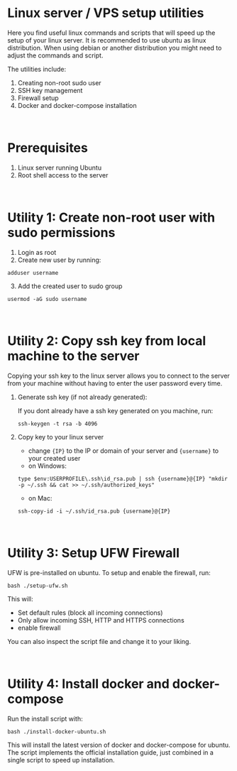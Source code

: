 # Linux server / VPS setup utilities

Here you find useful linux commands and scripts that will speed up the setup of your linux server. It is recommended to use ubuntu as linux distribution. When using debian or another distribution you might need to adjust the commands and script.

The utilities include:

1. Creating non-root sudo user
2. SSH key management
3. Firewall setup
4. Docker and docker-compose installation

<br />

# Prerequisites

1. Linux server running Ubuntu
2. Root shell access to the server

<br />

# Utility 1: Create non-root user with sudo permissions

1. Login as root
2. Create new user by running:

```
adduser username
```

3. Add the created user to sudo group

```
usermod -aG sudo username
```

<br />

# Utility 2: Copy ssh key from local machine to the server

Copying your ssh key to the linux server allows you to connect to the server from your machine without having to enter the user password every time.

1. Generate ssh key (if not already generated):

   If you dont already have a ssh key generated on you machine, run:

   ```
   ssh-keygen -t rsa -b 4096
   ```

2. Copy key to your linux server
   - change `{IP}` to the IP or domain of your server and `{username}` to your created user
   - on Windows:
   ```
   type $env:USERPROFILE\.ssh\id_rsa.pub | ssh {username}@{IP} "mkdir -p ~/.ssh && cat >> ~/.ssh/authorized_keys"
   ```
   - on Mac:
   ```
   ssh-copy-id -i ~/.ssh/id_rsa.pub {username}@{IP}
   ```

<br />

# Utility 3: Setup UFW Firewall

UFW is pre-installed on ubuntu. To setup and enable the firewall, run:

```
bash ./setup-ufw.sh
```

This will:

- Set default rules (block all incoming connections)
- Only allow incoming SSH, HTTP and HTTPS connections
- enable firewall

You can also inspect the script file and change it to your liking.

<br />

# Utility 4: Install docker and docker-compose

Run the install script with:

```
bash ./install-docker-ubuntu.sh
```

This will install the latest version of docker and docker-compose for ubuntu. The script implements the official installation guide, just combined in a single script to speed up installation.
